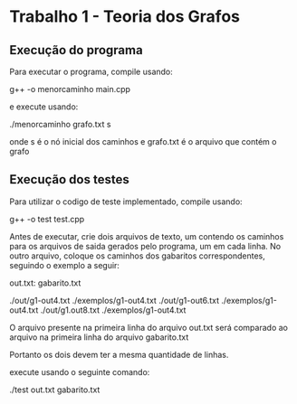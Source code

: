 # Trabalho 1 - Teoria dos Grafos

## Execução do programa

Para executar o programa, compile usando:

g++ -o menorcaminho main.cpp

e execute usando:

./menorcaminho grafo.txt s

onde s é o nó inicial dos caminhos e grafo.txt é o arquivo que contém o grafo

## Execução dos testes

Para utilizar o codigo de teste implementado, compile usando:

g++ -o test test.cpp

Antes de executar, crie dois arquivos de texto, um contendo os caminhos para os arquivos de saida gerados pelo programa,
um em cada linha. No outro arquivo, coloque os caminhos dos gabaritos correspondentes, seguindo o exemplo a seguir:

out.txt:                        gabarito.txt

./out/g1-out4.txt               ./exemplos/g1-out4.txt
./out/g1-out6.txt               ./exemplos/g1-out4.txt
./out/g1.out8.txt               ./exemplos/g1-out4.txt

O arquivo presente na primeira linha do arquivo out.txt será comparado ao arquivo na primeira linha do arquivo gabarito.txt

Portanto os dois devem ter a mesma quantidade de linhas.

execute usando o seguinte comando:

./test out.txt gabarito.txt